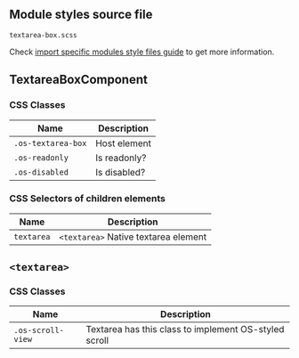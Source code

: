 ## Module styles source file

`textarea-box.scss`

Check [import specific modules style files guide](https://github.com/dreyliky/ngx-os/blob/master/src/app/library/docs/guides/import-specific-modules-style-files.md)
to get more information.

## TextareaBoxComponent

### CSS Classes
| Name               | Description                       |
| ------------------ | --------------------------------- |
| `.os-textarea-box` | Host element                      |
| `.os-readonly`     | Is readonly?                      |
| `.os-disabled`     | Is disabled?                      |

### CSS Selectors of children elements
| Name                | Description                                |
| ------------------- | ------------------------------------------ |
| `textarea`          | `<textarea>` Native textarea element       |

## `<textarea>`

### CSS Classes
| Name               | Description                                           |
| ------------------ | ----------------------------------------------------- |
| `.os-scroll-view`  | Textarea has this class to implement OS-styled scroll |
